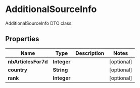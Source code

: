

# AdditionalSourceInfo

AdditionalSourceInfo DTO class.

## Properties

| Name | Type | Description | Notes |
|------------ | ------------- | ------------- | -------------|
|**nbArticlesFor7d** | **Integer** |  |  [optional] |
|**country** | **String** |  |  [optional] |
|**rank** | **Integer** |  |  [optional] |



